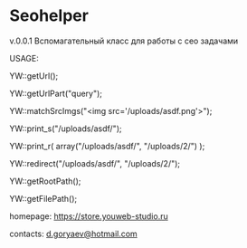 # Seohelper

v.0.0.1
Вспомагательный класс для работы с сео задачами

USAGE: 

YW::getUrl();

YW::getUrlPart("query");

YW::matchSrcImgs("&lt;img src='/uploads/asdf.png'&gt;");

YW::print_s("/uploads/asdf/");

YW::print_r( array("/uploads/asdf/", "/uploads/2/") );

YW::redirect("/uploads/asdf/", "/uploads/2/");

YW::getRootPath();

YW::getFilePath();


homepage: https://store.youweb-studio.ru

contacts: d.goryaev@hotmail.com
